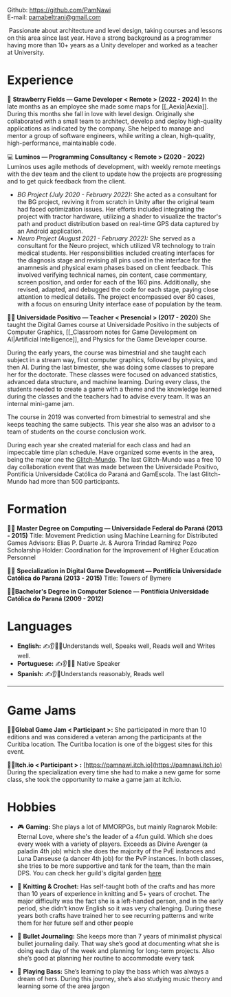 Github: https://github.com/PamNawi  
E-mail: pamabeltrani@gmail.com

 Passionate about architecture and level design, taking courses and lessons on this area since last year. Have a strong background as a programmer having more than 10+ years as a Unity developer and worked as a teacher at University.

# Experience
🍓 **Strawberry Fields — Game Developer < Remote > (2022 - 2024)**
In the late months as an employee she made some maps for [[_Aexia|Aexia]]. During this months she fall in love with level design. Originally she collaborated with a small team to architect, develop and deploy high-quality applications as indicated by the company. She helped to manage and mentor a group of software engineers, while writing a clean, high-quality, high-performance, maintainable code.

💻 **Luminos — Programming Consultancy < Remote > (2020 - 2022)**
Luminos uses agile methods of development, with weekly remote meetings with the dev team and the client to update how the projects are progressing and to get quick feedback from the client.

- *BG Project (July 2020 - February 2022):*   She acted as a consultant for the BG project, reviving it from scratch in Unity after the original team had faced optimization issues. Her efforts included integrating the project with tractor hardware, utilizing a shader to visualize the tractor's path and product distribution based on real-time GPS data captured by an Android application.
- *Neuro Project (August 2021 - February 2022):*  She served as a consultant for the Neuro project, which utilized VR technology to train medical students. Her responsibilities included creating interfaces for the diagnosis stage and revising all pins used in the interface for the anamnesis and physical exam phases based on client feedback. This involved verifying technical names, pin content, case commentary, screen position, and order for each of the 160 pins. Additionally, she revised, adapted, and debugged the code for each stage, paying close attention to medical details. The project encompassed over 80 cases, with a focus on ensuring Unity interface ease of population by the team.

👩‍🏫 **Universidade Positivo — Teacher < Presencial > (2017 - 2020)**
She taught the Digital Games course at Universidade Positivo in the subjects of Computer Graphics, [[_Classroom notes for Game Development on AI|Artificial Intelligence]], and Physics for the Game Developer course.

During the early years, the course was bimestrial and she taught each subject in a stream way, first computer graphics, followed by physics, and then AI. During the last bimester, she was doing some classes to prepare her for the doctorate. These classes were focused on advanced statistics, advanced data structure, and machine learning. During every class, the students needed to create a game with a theme and the knowledge learned during the classes and the teachers had to advise every team. It was an internal mini-game jam.

The course in 2019 was converted from bimestrial to semestral and she keeps teaching the same subjects. This year she also was an advisor to a team of students on the course conclusion work.

During each year she created material for each class and had an impeccable time plan schedule.  Have organized some events in the area, being the major one the [Glitch-Mundo](https://github.com/GlitchMundo/glitch-tyba). The last Glitch-Mundo was a free 10 day collaboration event that was made between the Universidade Positivo, Pontifícia Universidade Católica do Paraná and GamEscola. The last Glitch-Mundo had more than 500 participants.

# Formation
👩‍🔬 **Master Degree on Computing — Universidade Federal do Paraná (2013 - 2015)**
Title: Movement Prediction using Machine Learning for Distributed Games
Advisors: Elias P. Duarte Jr. & Aurora Trindad Ramirez Pozo
Scholarship Holder: Coordination for the Improvement of Higher Education Personnel

👩‍💻 **Specialization in Digital Game Development — Pontifícia Universidade Católica do Paraná (2013 - 2015)**
Title: Towers of Bymere

👩‍💻**Bachelor's Degree in Computer Science — Pontifícia Universidade Católica do Paraná (2009 - 2012)**
# Languages
- **English:** ✍️👂👄😉Understands well, Speaks well, Reads well and Writes well. 
- **Portuguese:** ✍️👂👄😎 Native Speaker
- **Spanish:** ✍️👂🙂Understands reasonably, Reads well

-----------
# Game Jams
👩‍💻**Global Game Jam < Participant >:**
She participated in more than 10 editions and was considered a veteran among the participants at the Curitiba location. The Curitiba location is one of the biggest sites for this event.

👩‍💻**Itch.io < Participant > :** [https://pamnawi.itch.io](https://pamnawi.itch.io)
During the specialization every time she had to make a new game for some class, she took the opportunity to make a game jam at itch.io.

# Hobbies
- 🎮 **Gaming:** She plays a lot of MMORPGs, but mainly Ragnarok Mobile: Eternal Love, where she's the leader of a 4fun guild. Which she does every week with a variety of players. Exceeds as Divine Avenger (a paladin 4th job) which she does the majority of the PvE instances and Luna Danseuse (a dancer 4th job) for the PvP instances. In both classes, she tries to be more supportive and tank for the team, than the main DPS. You can check her guild's digital garden [here](https://s2-kawaii-vault.vercel.app)

- 🧶 **Knitting & Crochet:** Has self-taught both of the crafts and has more than 10 years of experience in knitting and 5+ years of crochet. The major difficulty was the fact she is a left-handed person, and in the early period, she didn’t know English so it was very challenging. During these years both crafts have trained her to see recurring patterns and write them for her future self and other people

- 📓 **Bullet Journaling:** She keeps more than 7 years of minimalist physical bullet journaling daily. That way she’s good at documenting what she is doing each day of the week and planning for long-term projects. Also she’s good at planning her routine to accommodate every task

- 🎸 **Playing Bass:** She’s learning to play the bass which was always a dream of hers. During this journey, she’s also studying music theory and learning some of the area jargon